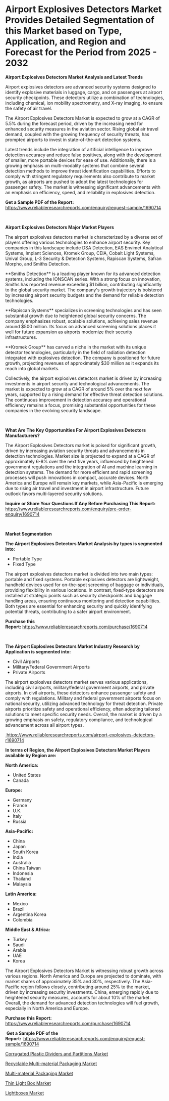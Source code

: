 <p><h1>Airport Explosives Detectors Market Provides Detailed Segmentation of this Market based on Type, Application, and Region and Forecast for the Period from 2025 - 2032</h1></p><p><strong>Airport Explosives Detectors Market Analysis and Latest Trends</strong></p>
<p><p>Airport explosives detectors are advanced security systems designed to identify explosive materials in luggage, cargo, and on passengers at airport security checkpoints. These detectors utilize a combination of technologies, including chemical, ion mobility spectrometry, and X-ray imaging, to ensure the safety of air travel. </p><p>The Airport Explosives Detectors Market is expected to grow at a CAGR of 5.5% during the forecast period, driven by the increasing need for enhanced security measures in the aviation sector. Rising global air travel demand, coupled with the growing frequency of security threats, has prompted airports to invest in state-of-the-art detection systems. </p><p>Latest trends include the integration of artificial intelligence to improve detection accuracy and reduce false positives, along with the development of smaller, more portable devices for ease of use. Additionally, there is a growing emphasis on multi-modality systems that combine several detection methods to improve threat identification capabilities. Efforts to comply with stringent regulatory requirements also contribute to market growth, as airports are pushed to adopt the latest technologies for passenger safety. The market is witnessing significant advancements with an emphasis on efficiency, speed, and reliability in explosives detection.</p></p>
<p><strong>Get a Sample PDF of the Report:&nbsp;</strong> <a href="https://www.reliableresearchreports.com/enquiry/request-sample/1690714?utm_campaign=83&utm_medium=2&utm_source=Github&utm_content=ia&utm_term=06012025&utm_id=airport-explosives-detectors">https://www.reliableresearchreports.com/enquiry/request-sample/1690714</a></p>
<p>&nbsp;</p>
<p><strong>Airport Explosives Detectors Major Market Players</strong></p>
<p><p>The airport explosives detectors market is characterized by a diverse set of players offering various technologies to enhance airport security. Key companies in this landscape include DSA Detection, EAS Envimet Analytical Systems, Implant Sciences, Kromek Group, CEIA, Cobalt Light Systems, Unival Group, L-3 Security & Detection Systems, Rapiscan Systems, Safran Morpho, and Smiths Detection.</p><p>**Smiths Detection** is a leading player known for its advanced detection systems, including the IONSCAN series. With a strong focus on innovation, Smiths has reported revenue exceeding $1 billion, contributing significantly to the global security market. The company's growth trajectory is bolstered by increasing airport security budgets and the demand for reliable detection technologies.</p><p>**Rapiscan Systems** specializes in screening technologies and has seen substantial growth due to heightened global security concerns. The company emphasizes robust, scalable solutions, achieving sales revenue around $500 million. Its focus on advanced screening solutions places it well for future expansion as airports modernize their security infrastructures.</p><p>**Kromek Group** has carved a niche in the market with its unique detector technologies, particularly in the field of radiation detection integrated with explosives detection. The company is positioned for future growth, projecting revenues of approximately $30 million as it expands its reach into global markets.</p><p>Collectively, the airport explosives detectors market is driven by increasing investments in airport security and technological advancements. The market is expected to grow at a CAGR of around 5% over the next few years, supported by a rising demand for effective threat detection solutions. The continuous improvement in detection accuracy and operational efficiency remains a focus, promising substantial opportunities for these companies in the evolving security landscape.</p></p>
<p>&nbsp;</p>
<p><strong>What Are The Key Opportunities For Airport Explosives Detectors Manufacturers?</strong></p>
<p><p>The Airport Explosives Detectors market is poised for significant growth, driven by increasing aviation security threats and advancements in detection technologies. Market size is projected to expand at a CAGR of approximately 6-8% over the next five years, influenced by heightened government regulations and the integration of AI and machine learning in detection systems. The demand for more efficient and rapid screening processes will push innovations in compact, accurate devices. North America and Europe will remain key markets, while Asia-Pacific is emerging due to rising air travel and investment in airport infrastructure. Future outlook favors multi-layered security solutions.</p></p>
<p><strong>Inquire or Share Your Questions If Any Before Purchasing This Report:</strong> <a href="https://www.reliableresearchreports.com/enquiry/pre-order-enquiry/1690714?utm_campaign=83&utm_medium=2&utm_source=Github&utm_content=ia&utm_term=06012025&utm_id=airport-explosives-detectors">https://www.reliableresearchreports.com/enquiry/pre-order-enquiry/1690714</a></p>
<p>&nbsp;</p>
<p><strong>Market Segmentation</strong></p>
<p><strong>The Airport Explosives Detectors Market Analysis by types is segmented into:</strong></p>
<p><ul><li>Portable Type</li><li>Fixed Type</li></ul></p>
<p><p>The airport explosives detectors market is divided into two main types: portable and fixed systems. Portable explosives detectors are lightweight, handheld devices used for on-the-spot screening of baggage or individuals, providing flexibility in various locations. In contrast, fixed-type detectors are installed at strategic points such as security checkpoints and baggage handling areas, ensuring continuous monitoring and detection capabilities. Both types are essential for enhancing security and quickly identifying potential threats, contributing to a safer airport environment.</p></p>
<p><strong>Purchase this Report:&nbsp;</strong><a href="https://www.reliableresearchreports.com/purchase/1690714?utm_campaign=83&utm_medium=2&utm_source=Github&utm_content=ia&utm_term=06012025&utm_id=airport-explosives-detectors">https://www.reliableresearchreports.com/purchase/1690714</a></p>
<p>&nbsp;</p>
<p><strong>The Airport Explosives Detectors Market Industry Research by Application is segmented into:</strong></p>
<p><ul><li>Civil Airports</li><li>Military/Federal Government Airports</li><li>Private Airports</li></ul></p>
<p><p>The airport explosives detectors market serves various applications, including civil airports, military/federal government airports, and private airports. In civil airports, these detectors enhance passenger safety and comply with regulations. Military and federal government airports focus on national security, utilizing advanced technology for threat detection. Private airports prioritize safety and operational efficiency, often adopting tailored solutions to meet specific security needs. Overall, the market is driven by a growing emphasis on safety, regulatory compliance, and technological advancement across all airport types.</p></p>
<p><a href="https://www.reliableresearchreports.com/airport-explosives-detectors-r1690714?utm_campaign=83&utm_medium=2&utm_source=Github&utm_content=ia&utm_term=06012025&utm_id=airport-explosives-detectors">&nbsp;https://www.reliableresearchreports.com/airport-explosives-detectors-r1690714</a></p>
<p><strong>In terms of Region, the Airport Explosives Detectors Market Players available by Region are:</strong></p>
<p>
    <p> <strong> North America: </strong>
        <ul>
            <li>United States</li>
            <li>Canada</li>
        </ul>
        </p> 
    <p> <strong> Europe: </strong>
        <ul>
            <li>Germany</li>
            <li>France</li>
            <li>U.K.</li>
            <li>Italy</li>
            <li>Russia</li>
        </ul>
        </p> 
    <p> <strong> Asia-Pacific: </strong>
        <ul>
            <li>China</li>
            <li>Japan</li>
            <li>South Korea</li>
            <li>India</li>
            <li>Australia</li>
            <li>China Taiwan</li>
            <li>Indonesia</li>
            <li>Thailand</li>
            <li>Malaysia</li>
        </ul>
        </p> 
    <p> <strong> Latin America: </strong>
        <ul>
            <li>Mexico</li>
            <li>Brazil</li>
            <li>Argentina Korea</li>
            <li>Colombia</li>
        </ul>
        </p> 
    <p> <strong> Middle East & Africa: </strong>
        <ul>
            <li>Turkey</li>
            <li>Saudi</li>
            <li>Arabia</li>
            <li>UAE</li>
            <li>Korea</li>
        </ul>
    </p>
    </p>
<p><p>The Airport Explosives Detectors Market is witnessing robust growth across various regions. North America and Europe are projected to dominate, with market shares of approximately 35% and 30%, respectively. The Asia-Pacific region follows closely, contributing around 25% to the market, driven by increasing security investments. China, emerging rapidly due to heightened security measures, accounts for about 10% of the market. Overall, the demand for advanced detection technologies will fuel growth, especially in North America and Europe.</p></p>
<p><strong>Purchase this Report: </strong><a href="https://www.reliableresearchreports.com/purchase/1690714?utm_campaign=83&utm_medium=2&utm_source=Github&utm_content=ia&utm_term=06012025&utm_id=airport-explosives-detectors">https://www.reliableresearchreports.com/purchase/1690714</a></p>
<p>&nbsp;<strong>Get a Sample PDF of the Report:&nbsp;&nbsp;</strong><a href="https://www.reliableresearchreports.com/enquiry/request-sample/1690714?utm_campaign=83&utm_medium=2&utm_source=Github&utm_content=ia&utm_term=06012025&utm_id=airport-explosives-detectors">https://www.reliableresearchreports.com/enquiry/request-sample/1690714</a></p>
<p><strong></strong></p>
<p><p><a href="https://github.com/tambraunrue691969/Market-Research-Report-List-1/blob/main/corrugated-plastic-dividers-and-partitions-market.md?utm_campaign=83&utm_medium=2&utm_source=Github&utm_content=ia&utm_term=06012025&utm_id=airport-explosives-detectors">Corrugated Plastic Dividers and Partitions Market</a></p><p><a href="https://github.com/mharielmesa/Market-Research-Report-List-5/blob/main/recyclable-multi-material-packaging-market.md?utm_campaign=83&utm_medium=2&utm_source=Github&utm_content=ia&utm_term=06012025&utm_id=airport-explosives-detectors">Recyclable Multi-material Packaging Market</a></p><p><a href="https://github.com/tona7vba/Market-Research-Report-List-1/blob/main/multi-material-packaging-market.md?utm_campaign=83&utm_medium=2&utm_source=Github&utm_content=ia&utm_term=06012025&utm_id=airport-explosives-detectors">Multi-material Packaging Market</a></p><p><a href="https://github.com/tasiahtahathorn/Market-Research-Report-List-1/blob/main/thin-light-box-market.md?utm_campaign=83&utm_medium=2&utm_source=Github&utm_content=ia&utm_term=06012025&utm_id=airport-explosives-detectors">Thin Light Box Market</a></p><p><a href="https://github.com/jeastefanowicz7816/Market-Research-Report-List-1/blob/main/lightboxes-market.md?utm_campaign=83&utm_medium=2&utm_source=Github&utm_content=ia&utm_term=06012025&utm_id=airport-explosives-detectors">Lightboxes Market</a></p></p>